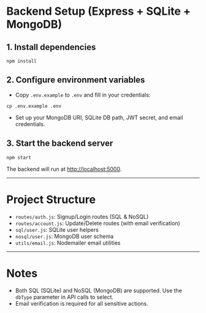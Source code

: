 # Backend Setup (Express + SQLite + MongoDB)

## 1. Install dependencies
```
npm install
```

## 2. Configure environment variables
- Copy `.env.example` to `.env` and fill in your credentials:
```
cp .env.example .env
```
- Set up your MongoDB URI, SQLite DB path, JWT secret, and email credentials.

## 3. Start the backend server
```
npm start
```

The backend will run at [http://localhost:5000](http://localhost:5000).

---

# Project Structure
- `routes/auth.js`: Signup/Login routes (SQL & NoSQL)
- `routes/account.js`: Update/Delete routes (with email verification)
- `sql/user.js`: SQLite user helpers
- `nosql/user.js`: MongoDB user schema
- `utils/email.js`: Nodemailer email utilities

---

# Notes
- Both SQL (SQLite) and NoSQL (MongoDB) are supported. Use the `dbType` parameter in API calls to select.
- Email verification is required for all sensitive actions.
